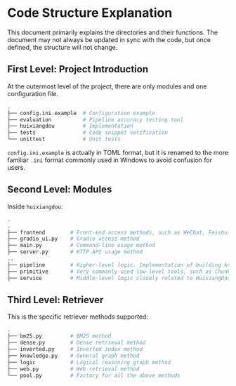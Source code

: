 # Code Structure Explanation

This document primarily explains the directories and their functions. The document may not always be updated in sync with the code, but once defined, the structure will not change.

## First Level: Project Introduction

At the outermost level of the project, there are only modules and one configuration file.

```bash
.
├── config.ini.example  # Configuration example
├── evaluation          # Pipeline accuracy testing tool
├── huixiangdou         # Implementation
├── tests               # Code snippet verification
└── unittest            # Unit tests
```

`config.ini.example` is actually in TOML format, but it is renamed to the more familiar `.ini` format commonly used in Windows to avoid confusion for users.

## Second Level: Modules

Inside `huixiangdou`:

```bash
.
.
├── frontend        # Front-end access methods, such as WeChat, Feishu
├── gradio_ui.py    # Gradio access method
├── main.py         # Command-line usage method
├── server.py       # HTTP API usage method
..
├── pipeline        # Higher-level logic. Implementation of building knowledge bases and query pipelines
├── primitive       # Very commonly used low-level tools, such as Chunk definitions, splitting methods, Embedder encapsulation. Can be copied and reused directly in another repository
├── service         # Middle-level logic closely related to HuixiangDou2. For example, graph implementation
```

## Third Level: Retriever

This is the specific retriever methods supported:

```bash
.
├── bm25.py         # BM25 method
├── dense.py        # Dense retrieval method
├── inverted.py     # Inverted index method
├── knowledge.py    # General graph method
├── logic           # Logical reasoning graph method
├── web.py          # Web retrieval method
└── pool.py         # Factory for all the above methods
```
